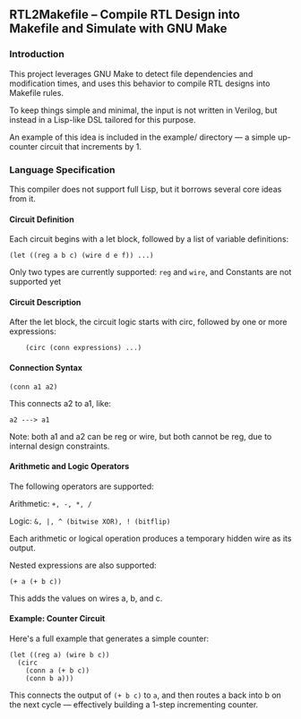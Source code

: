 ## RTL2Makefile – Compile RTL Design into Makefile and Simulate with GNU Make
### Introduction

This project leverages GNU Make to detect file dependencies and modification times, and uses this behavior to compile RTL designs into Makefile rules.

To keep things simple and minimal, the input is not written in Verilog, but instead in a Lisp-like DSL tailored for this purpose.

An example of this idea is included in the example/ directory — a simple up-counter circuit that increments by 1.
### Language Specification

This compiler does not support full Lisp, but it borrows several core ideas from it.
#### Circuit Definition

Each circuit begins with a let block, followed by a list of variable definitions:
```
(let ((reg a b c) (wire d e f)) ...)
```

Only two types are currently supported: `reg` and `wire`, and Constants are not supported yet

#### Circuit Description

After the let block, the circuit logic starts with circ, followed by one or more expressions:
```
    (circ (conn expressions) ...)
```

#### Connection Syntax
```
(conn a1 a2)
```
This connects a2 to a1, like:
```
a2 ---> a1
```

Note: both a1 and a2 can be reg or wire, but both cannot be reg, due to internal design constraints.

#### Arithmetic and Logic Operators

The following operators are supported:

Arithmetic: `+, -, *, /`

Logic: `&, |, ^ (bitwise XOR), ! (bitflip)`

Each arithmetic or logical operation produces a temporary hidden wire as its output.

Nested expressions are also supported:
```
(+ a (+ b c))
```
This adds the values on wires a, b, and c.
#### Example: Counter Circuit

Here's a full example that generates a simple counter:
```
(let ((reg a) (wire b c))
  (circ
    (conn a (+ b c))
    (conn b a)))
```
This connects the output of `(+ b c)` to `a`, and then routes a back into b on the next cycle — effectively building a 1-step incrementing counter.
